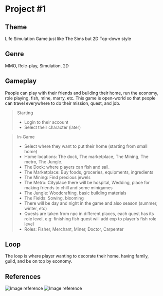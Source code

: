 # Project #1
## Theme
Life Simulation Game just like The Sims but 2D Top-down style

## Genre
MMO, Role-play, Simulation, 2D

## Gameplay
People can play with their friends and building their home, run the economy, role playing, fish, mine, marry, etc. This game is open-world so that people can travel everywhere to do their mission, quest, and job.
> Starting
> - Login to their account
> - Select their character (later)

> In-Game
> - Select where they want to put their home (starting from small home)
> - Home locations: The dock, The marketplace, The Mining, The metro, The Jungle.
> - The Dock: where players can fish and sail.
> - The Marketplace: Buy foods, groceries, equipments, ingredients
> - The Mining: Find precious jewels
> - The Metro: Cityplace there will be hospital, Wedding, place for making friends to chill and some minigames
> - The Jungle: Woodcrafting, basic building materials
> - The Fields: Sowing, blooming
> - There will be day and night in the game and also season (summer, winter, etc)
> - Quests are taken from npc in different places, each quest has its role level, e.g: finishing fish quest will add exp to player's fish role level
> - Roles: Fisher, Merchant, Miner, Doctor, Carpenter
## Loop
The loop is where player wanting to decorate their home, having family, guild, and be on top by economy.

## References
![Image reference](https://play-lh.googleusercontent.com/uTwH7qW5vRqmJHSBPHER0lz5wJpzZy_orhcaiReSqt_6Ob_qqbUM6DfHBRC27qkNLw=w2560-h1440-rw "Ingame looks")
![Image reference](https://play-lh.googleusercontent.com/Zxl-HXR0GhAQA9BxqjoqEYM9h3COhFJ4oeJiJQjMXk4l-HrG_iGOoBkcdj0mgwxUIhE=w2560-h1440-rw "Roles")